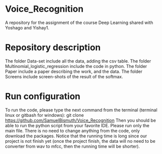 # Voice_Recognition
A repository for the assignment of the course Deep Learning shared with Yoshago and Yishay1.

# Repository description

The folder Data-set include all the data, adding the csv table.
The folder Multinomial_logistic_regression include the code in python.
The folder Paper include a paper describing the work, and the data.
The folder Screens include screen-shots of the result of the softmax.

# Run configuration

To run the code, please type the next command from the terminal (terminal linux or gitbash for windows):
git clone https://github.com/SamuelBismuth/Voice_Recognition
Then you should be able to run the python script from your favorite IDE.
Please run only the main file. There is no need to change anything from the code, only download the packages.
Notice that the running time is long since our project is not finish yet (once the project finish, the data will no need to be converter from wav to mfcc, then the running time will be shorter).


